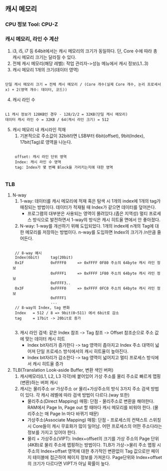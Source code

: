 ## 캐시 메모리
### CPU 정보 Tool: CPU-Z

### 캐시 메모리, 라인 수 계산
1. i3, i5, i7 등 64bit에서는 캐시 메모리의 크기가 동일하다. 단, Core 수에 따라 총 캐시 메모리 크기는 달라질 수 있다.
2. 전체 캐시 메모리(해당 레벨): 작업 관리자->성능 메뉴에서 캐시 정보(L1..3)
3. 캐시 메모리 1개의 크기(데이터 영역)
<pre><code>
단일 캐시 메모리 크기 = 전체 캐시 메모리 / (Core 개수(실제 Core 개수, 논리 프로세서 x) + 2(영역 개수: 데이터, 코드))
</code></pre>
4. 캐시 라인 수
<pre><code>
L1 캐시 정보가 128KB인 경우 - 128/2/2 = 32KB(단일 캐시 메모리)
데이터 캐시 라인 수 = 32KB / 64(캐시 라인 크기) = 512
</code></pre>
5. 캐시 메모리 내 캐시라인 적재
	1) 기본적으로 주소값이 32bit라면 LSB부터 6bit(offset), 9bit(Index), 17bit(Tag)로 영역을 나눈다.
	<pre><code>
	offset: 캐시 라인 단위 영역
	Index: 캐시 라인 수 영역
	tag: Index가 몇 번째 Block을 가리키는지에 대한 영역
	</code></pre>
	
### TLB
1. N-way
	1) 1-way: 데이터를 캐시 메모리에 적재 혹은 탐색 시 1개의 index에 1개의 tag가 매칭되는 방법이다. 데이터가 적재될 때 Index가 같으면 데이터를 덮어쓴다.
		* 프로그램의 대부분은 사용되는 영역이 몰려있다.(좁은 지역성) 멀티 프로세스 방식으로 발전하면서 1-way의 방식은 캐시 히트율 면에서 안 좋아졌다.
	2) N-way: 1-way를 개선하기 위해 도입되었다. 1개의 index에 n개의 Tag에 대한 메모리를 저장하는 방법이다. n-way를 도입하면 Index의 크기가 /n만큼 줄어든다.
	<pre><code>
	// 8-way 예시
	Index(6bit) 	tag(20bit)
	0x1F			0xFFFF0		=> 0xFFFF 0F80 주소의 64byte 캐시 라인 정보 
					0xFFFF1		=> 0xFFFF 1F80 주소의 64byte 캐시 라인 정보 
					0xFFFF3..
	0x3F			0xFFFF0		=> 0xFFFF 0FC0 주소의 64byte 캐시 라인 정보
					0xFFFF1
					...
	// 8-way의 Index, tag 변화
	Index 	= 512 / 8 => 9bit(0~511) 에서 6bit로 감소
	tag 	= 17bit -> 20bit로 증가
	</code></pre>
	3) 캐시 라인 검색: 같은 Index 참조 -> Tag 참조 -> Offset 참조순으로 주소 값에 맞는 데이터 캐시 히트
		* Index bit자리가 증가한다 -> tag 영역이 좁아지고 Index 주소 대역이 넓어져 단일 프로세스 방식에서의 캐시 히트율이 높아진다.
		* Index bit자리가 감소한다 -> tag 영역이 넓어지고 멀티 프로세스 방식에서 캐시 히트율 증가
2. TLB(Translation Look-aside Buffer, 변환 색인 버퍼)
	1) 캐시메모리(L1, L2, L3 각각)에 붙어있어 가상 주소를 물리 주소로 빠르게 맵핑(변환)하는 버퍼 캐시
	2) 캐시는 물리주소 or 가상주소 or 물리+가상주소의 방식 3가지 주소 검색 방법이 있다. 각 캐시 레벨에 따라 검색 방법이 다르다.(way 또한)
		* 물리주소(Direct Mapping) 매핑: 단점 - 물리주소로 변환을 해야한다. RAM에서 Page In, Page out 할 때마다 캐시 메모리를 비워야 한다. (물리주소는 매 Page In 마다 바뀌기 때문)
		* 가상주소(Associate Mapping) 매핑: 단점 - 프로세스의 컨택스트 스위칭 시 Core들이 캐시 무효화가 많이 일어남. 어떤 프로세스의 어떤 주소다라는 정보를 가지고 있어야 한다.
		* 물리 + 가상주소(VIPT): Index+offset의 크기를 가상 주소의 Page 단위(4KB)로 물리 주소에 맵핑하는 방법이다. TLB가 가상->물리 주소 맵핑 시 주소의 Index+offset 영역에 대한 추가적인 변환없이 Tag 값으로만 페이지 테이블에 접근하여 페이지 정보를 가져온다. Page단위와 Index+offset의 크기가 다르다면 VIPT가 아닐 확률이 높다.
